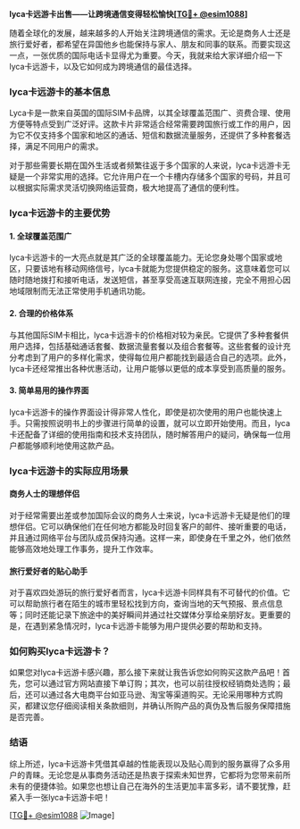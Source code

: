 **lyca卡远游卡出售——让跨境通信变得轻松愉快[[TG💪+ @esim1088](https://t.me/s/esim1088)]**

随着全球化的发展，越来越多的人开始关注跨境通信的需求。无论是商务人士还是旅行爱好者，都希望在异国他乡也能保持与家人、朋友和同事的联系。而要实现这一点，一张优质的国际电话卡显得尤为重要。今天，我就来给大家详细介绍一下lyca卡远游卡，以及它如何成为跨境通信的最佳选择。

### lyca卡远游卡的基本信息

Lyca卡是一款来自英国的国际SIM卡品牌，以其全球覆盖范围广、资费合理、使用方便等特点受到广泛好评。这款卡片非常适合经常需要跨国旅行或工作的用户，因为它不仅支持多个国家和地区的通话、短信和数据流量服务，还提供了多种套餐选择，满足不同用户的需求。

对于那些需要长期在国外生活或者频繁往返于多个国家的人来说，lyca卡远游卡无疑是一个非常实用的选择。它允许用户在一个卡槽内存储多个国家的号码，并且可以根据实际需求灵活切换网络运营商，极大地提高了通信的便利性。

### lyca卡远游卡的主要优势

#### 1. 全球覆盖范围广

lyca卡远游卡的一大亮点就是其广泛的全球覆盖能力。无论您身处哪个国家或地区，只要该地有移动网络信号，lyca卡就能为您提供稳定的服务。这意味着您可以随时随地拨打和接听电话，发送短信，甚至享受高速互联网连接，完全不用担心因地域限制而无法正常使用手机通讯功能。

#### 2. 合理的价格体系

与其他国际SIM卡相比，lyca卡远游卡的价格相对较为亲民。它提供了多种套餐供用户选择，包括基础通话套餐、数据流量套餐以及组合套餐等。这些套餐的设计充分考虑到了用户的多样化需求，使得每位用户都能找到最适合自己的选项。此外，lyca卡还经常推出各种优惠活动，让用户能够以更低的成本享受到高质量的服务。

#### 3. 简单易用的操作界面

lyca卡远游卡的操作界面设计得非常人性化，即使是初次使用的用户也能快速上手。只需按照说明书上的步骤进行简单的设置，就可以立即开始使用。而且，lyca卡还配备了详细的使用指南和技术支持团队，随时解答用户的疑问，确保每一位用户都能够顺利地使用这款产品。

### lyca卡远游卡的实际应用场景

#### 商务人士的理想伴侣

对于经常需要出差或参加国际会议的商务人士来说，lyca卡远游卡无疑是他们的理想伴侣。它可以确保他们在任何地方都能及时回复客户的邮件、接听重要的电话，并且通过网络平台与团队成员保持沟通。这样一来，即使身在千里之外，他们依然能够高效地处理工作事务，提升工作效率。

#### 旅行爱好者的贴心助手

对于喜欢四处游玩的旅行爱好者而言，lyca卡远游卡同样具有不可替代的价值。它可以帮助旅行者在陌生的城市里轻松找到方向，查询当地的天气预报、景点信息等；同时还能记录下旅途中的美好瞬间并通过社交媒体分享给亲朋好友。更重要的是，在遇到紧急情况时，lyca卡远游卡能够为用户提供必要的帮助和支持。

### 如何购买lyca卡远游卡？

如果您对lyca卡远游卡感兴趣，那么接下来就让我告诉您如何购买这款产品吧！首先，您可以通过官方网站直接下单订购；其次，也可以前往授权经销商处选购；最后，还可以通过各大电商平台如亚马逊、淘宝等渠道购买。无论采用哪种方式购买，都建议您仔细阅读相关条款细则，并确认所购产品的真伪及售后服务保障措施是否完善。

### 结语

综上所述，lyca卡远游卡凭借其卓越的性能表现以及贴心周到的服务赢得了众多用户的青睐。无论您是从事商务活动还是热衷于探索未知世界，它都将为您带来前所未有的便捷体验。如果您也想让自己在海外的生活更加丰富多彩，请不要犹豫，赶紧入手一张lyca卡远游卡吧！

[[TG💪+ @esim1088](https://t.me/s/esim1088) ![Image](https://i.postimg.cc/4NQfJmqS/Snipaste-2025-05-13-00-14-12.png)]